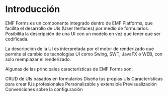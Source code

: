 # Introducción

EMF Forms es un componente integrado dentro de EMF Platforms, que facilita el desarrollo de UIs (User Iterfaces) por medio de formularios. Posibilita la descripción de una UI con un modelo en vez que tener que ser codificada.

La descripción de la UI es interpretada por el motor de renderizado que permite el cambio de tecnologías UI como Swing, SWT, JavaFX o WEB, con solo reemplazar el renderizado.

Algunas de las principales características de EMF Forms son:

CRUD de UIs basados en formularios
Diseña tus propias UIs
Características para crear IUs profesionales
Personalizable y extensible
Previsualización
Convenciones sobre la configuración